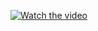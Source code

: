 [![Watch the video](https://img.youtube.com/vi/qKFuQakKlDU/maxresdefault.jpg)](https://www.youtube.com/watch?v=qKFuQakKlDU?autoplay=1)
